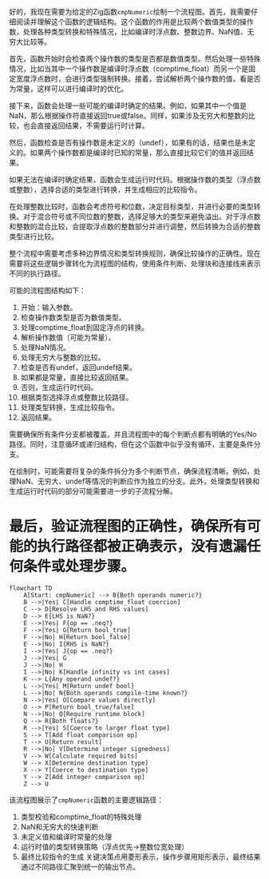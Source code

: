 好的，我现在需要为给定的Zig函数`cmpNumeric`绘制一个流程图。首先，我需要仔细阅读并理解这个函数的逻辑结构。这个函数的作用是比较两个数值类型的操作数，处理各种类型转换和特殊情况，比如编译时浮点数、整数边界、NaN值、无穷大比较等。

首先，函数开始时会检查两个操作数的类型是否都是数值类型。然后处理一些特殊情况，比如当其中一个操作数是编译时浮点数（comptime_float）而另一个是固定宽度浮点数时，会进行类型强制转换。接着，尝试解析两个操作数的值，看是否为常量，这样可以进行编译时的优化。

接下来，函数会处理一些可能的编译时确定的结果。例如，如果其中一个值是NaN，那么根据操作符直接返回true或false。同样，如果涉及无穷大和整数的比较，也会直接返回结果，不需要运行时计算。

然后，函数检查是否有操作数是未定义的（undef），如果有的话，结果也是未定义的。如果两个操作数都是编译时已知的常量，那么直接比较它们的值并返回结果。

如果无法在编译时确定结果，函数会生成运行时代码。根据操作数的类型（浮点数或整数），选择合适的类型进行转换，并生成相应的比较指令。

在处理整数比较时，函数会考虑符号和位数，决定目标类型，并进行必要的类型转换。对于混合符号或不同位数的整数，选择足够大的类型来避免溢出。对于浮点数和整数的混合比较，会提取浮点数的整数部分并进行调整，然后转换为合适的整数类型进行比较。

整个流程中需要考虑多种边界情况和类型转换规则，确保比较操作的正确性。现在需要将这些逻辑步骤转化为流程图的结构，使用条件判断、处理块和连接线来表示不同的执行路径。

可能的流程图结构如下：
1. 开始：输入参数。
2. 检查操作数类型是否为数值类型。
3. 处理comptime_float到固定浮点的转换。
4. 解析操作数值（可能为常量）。
5. 处理NaN情况。
6. 处理无穷大与整数的比较。
7. 检查是否有undef，返回undef结果。
8. 如果都是常量，直接比较返回结果。
9. 否则，生成运行时代码。
10. 根据类型选择浮点或整数比较路径。
11. 处理类型转换，生成比较指令。
12. 返回结果。

需要确保所有条件分支都被覆盖，并且流程图中的每个判断点都有明确的Yes/No路径。同时，注意循环或递归结构，但在这个函数中似乎没有循环，主要是条件分支。

在绘制时，可能需要将复杂的条件拆分为多个判断节点，确保流程清晰。例如，处理NaN、无穷大、undef等情况的判断应作为独立的分支。此外，处理类型转换和生成运行时代码的部分可能需要进一步的子流程分解。

最后，验证流程图的正确性，确保所有可能的执行路径都被正确表示，没有遗漏任何条件或处理步骤。
================================================
```mermaid
flowchart TD
    A[Start: cmpNumeric] --> B{Both operands numeric?}
    B -->|Yes| C[Handle comptime_float coercion]
    C --> D[Resolve LHS and RHS values]
    D --> E{LHS is NaN?}
    E -->|Yes| F{op == .neq?}
    F -->|Yes| G[Return bool_true]
    F -->|No| H[Return bool_false]
    E -->|No| I{RHS is NaN?}
    I -->|Yes| J{op == .neq?}
    J -->|Yes| G
    J -->|No| H
    I -->|No| K[Handle infinity vs int cases]
    K --> L{Any operand undef?}
    L -->|Yes| M[Return undef bool]
    L -->|No| N{Both operands compile-time known?}
    N -->|Yes| O[Compare values directly]
    O --> P[Return bool_true/false]
    N -->|No| Q[Require runtime block]
    Q --> R{Both floats?}
    R -->|Yes| S[Coerce to larger float type]
    S --> T[Add float comparison op]
    T --> U[Return result]
    R -->|No| V[Determine integer signedness]
    V --> W[Calculate required bits]
    W --> X[Determine destination type]
    X --> Y[Coerce to destination type]
    Y --> Z[Add integer comparison op]
    Z --> U
``` 

该流程图展示了`cmpNumeric`函数的主要逻辑路径：
1. 类型校验和comptime_float的特殊处理
2. NaN和无穷大的快速判断
3. 未定义值和编译时常量的处理
4. 运行时值的类型转换策略（浮点优先->整数位宽处理）
5. 最终比较指令的生成
关键决策点用菱形表示，操作步骤用矩形表示，最终结果通过不同路径汇聚到统一的输出节点。